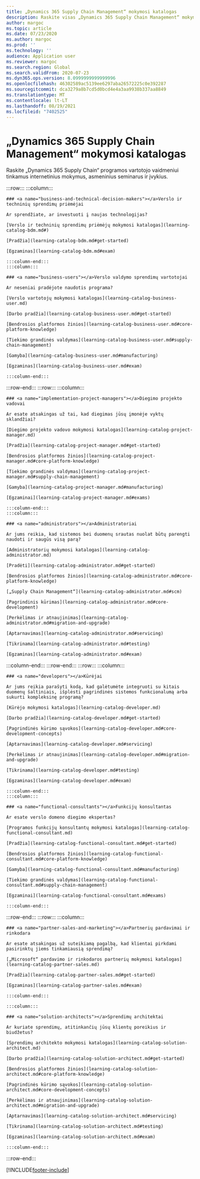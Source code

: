 ```yaml
---
title: „Dynamics 365 Supply Chain Management“ mokymosi katalogas
description: Raskite visas „Dynamics 365 Supply Chain Management“ mokymo galimybes.
author: margoc
ms.topic: article
ms.date: 07/23/2020
ms.author: margoc
ms.prod: ''
ms.technology: ''
audience: Application user
ms.reviewer: margoc
ms.search.region: Global
ms.search.validFrom: 2020-07-23
ms.dyn365.ops.version: 8.0999999999999996
ms.openlocfilehash: 46302589ac5139ee6297aba26572225c0e392287
ms.sourcegitcommit: dca3279a8b7cd5d0bcd4e4a3aa9938b337aa8849
ms.translationtype: MT
ms.contentlocale: lt-LT
ms.lasthandoff: 08/19/2021
ms.locfileid: "7402525"
---
```

# <a name="learning-catalog-for-dynamics-365-supply-chain-management"></a>„Dynamics 365 Supply Chain Management“ mokymosi katalogas

Raskite „Dynamics 365 Supply Chain“ programos vartotojo vaidmeniui tinkamus internetinius mokymus, asmeninius seminarus ir įvykius.

<!-- ![Universal Windows Platform (UWP).](images/platform-uwp.png)  -->  

:::row:::
    :::column:::
<!-- ![Universal Windows Platform (UWP).](images/platform-uwp.png)  -->  

    ### <a name="business-and-technical-decision-makers"></a>Verslo ir techninių sprendimų priėmėjai

    Ar sprendžiate, ar investuoti į naujas technologijas? 

    [Verslo ir techninių sprendimų priėmėjų mokymosi katalogas](learning-catalog-bdm.md#)

    [Pradžia](learning-catalog-bdm.md#get-started)

    [Egzaminas](learning-catalog-bdm.md#exam)

    :::column-end:::
    :::column:::

    ### <a name="business-users"></a>Verslo valdymo sprendimų vartotojai

    Ar neseniai pradėjote naudotis programa? 

    [Verslo vartotojų mokymosi katalogas](learning-catalog-business-user.md)

    [Darbo pradžia](learning-catalog-business-user.md#get-started)

    [Bendrosios platformos žinios](learning-catalog-business-user.md#core-platform-knowledge)

    [Tiekimo grandinės valdymas](learning-catalog-business-user.md#supply-chain-management)

    [Gamyba](learning-catalog-business-user.md#manufacturing)

    [Egzaminas](learning-catalog-business-user.md#exam)

    :::column-end:::
:::row-end:::
:::row:::
    :::column:::

    ### <a name="implementation-project-managers"></a>Diegimo projekto vadovai

    Ar esate atsakingas už tai, kad diegimas jūsų įmonėje vyktų sklandžiai?

    [Diegimo projekto vadovo mokymosi katalogas](learning-catalog-project-manager.md)

    [Pradžia](learning-catalog-project-manager.md#get-started)

    [Bendrosios platformos žinios](learning-catalog-project-manager.md#core-platform-knowledge)

    [Tiekimo grandinės valdymas](learning-catalog-project-manager.md#supply-chain-management)

    [Gamyba](learning-catalog-project-manager.md#manufacturing)

    [Egzaminai](learning-catalog-project-manager.md#exams)

    :::column-end:::
    :::column:::

    ### <a name="administrators"></a>Administratoriai

    Ar jums reikia, kad sistemos bei duomenų srautas nuolat būtų parengti naudoti ir saugūs visą parą?

    [Administratorių mokymosi katalogas](learning-catalog-administrator.md)

    [Pradėti](learning-catalog-administrator.md#get-started)

    [Bendrosios platformos žinios](learning-catalog-administrator.md#core-platform-knowledge)

    [„Supply Chain Management“](learning-catalog-administrator.md#scm)

    [Pagrindinis kūrimas](learning-catalog-administrator.md#core-development)

    [Perkėlimas ir atnaujinimas](learning-catalog-administrator.md#migration-and-upgrade)

    [Aptarnavimas](learning-catalog-administrator.md#servicing)

    [Tikrinama](learning-catalog-administrator.md#testing)

    [Egzaminas](learning-catalog-administrator.md#exam)

  :::column-end:::
:::row-end:::
:::row:::
    :::column:::

    ### <a name="developers"></a>Kūrėjai

    Ar jums reikia parašyti kodą, kad galėtumėte integruoti su kitais duomenų šaltiniais, išplėsti pagrindinės sistemos funkcionalumą arba sukurti kompleksinę programą?

    [Kūrėjo mokymosi katalogas](learning-catalog-developer.md)

    [Darbo pradžia](learning-catalog-developer.md#get-started)

    [Pagrindinės kūrimo sąvokos](learning-catalog-developer.md#core-development-concepts)

    [Aptarnavimas](learning-catalog-developer.md#servicing)

    [Perkėlimas ir atnaujinimas](learning-catalog-developer.md#migration-and-upgrade)

    [Tikrinama](learning-catalog-developer.md#testing)

    [Egzaminas](learning-catalog-developer.md#exam)

    :::column-end:::
    :::column:::

    ### <a name="functional-consultants"></a>Funkcijų konsultantas

    Ar esate verslo domeno diegimo ekspertas? 

    [Programos funkcijų konsultantų mokymosi katalogas](learning-catalog-functional-consultant.md)

    [Pradžia](learning-catalog-functional-consultant.md#get-started)

    [Bendrosios platformos žinios](learning-catalog-functional-consultant.md#core-platform-knowledge)

    [Gamyba](learning-catalog-functional-consultant.md#manufacturing)

    [Tiekimo grandinės valdymas](learning-catalog-functional-consultant.md#supply-chain-management)

    [Egzaminai](learning-catalog-functional-consultant.md#exams)

    :::column-end:::
:::row-end:::
:::row:::
    :::column:::

    ### <a name="partner-sales-and-marketing"></a>Partnerių pardavimai ir rinkodara

    Ar esate atsakingas už suteikiamą pagalbą, kad klientai pirkdami pasirinktų jiems tinkamiausią sprendimą? 

    [„Microsoft“ pardavimo ir rinkodaros partnerių mokymosi katalogas](learning-catalog-partner-sales.md)

    [Pradžia](learning-catalog-partner-sales.md#get-started)

    [Egzaminas](learning-catalog-partner-sales.md#exam)

    :::column-end:::

    :::column:::

    ### <a name="solution-architects"></a>Sprendimų architektai

    Ar kuriate sprendimų, atitinkančių jūsų klientų poreikius ir biudžetus?

    [Sprendimų architekto mokymosi katalogas](learning-catalog-solution-architect.md)

    [Darbo pradžia](learning-catalog-solution-architect.md#get-started)

    [Bendrosios platformos žinios](learning-catalog-solution-architect.md#core-platform-knowledge)

    [Pagrindinės kūrimo sąvokos](learning-catalog-solution-architect.md#core-development-concepts)

    [Perkėlimas ir atnaujinimas](learning-catalog-solution-architect.md#migration-and-upgrade)

    [Aptarnavimas](learning-catalog-solution-architect.md#servicing)

    [Tikrinama](learning-catalog-solution-architect.md#testing)

    [Egzaminas](learning-catalog-solution-architect.md#exam)

    :::column-end:::
:::row-end:::


[!INCLUDE[footer-include](../../includes/footer-banner.md)]